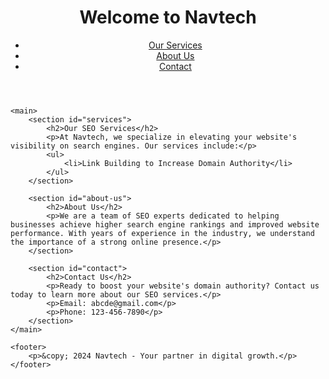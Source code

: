 <!DOCTYPE html>
<html lang="en">
<head>
    <meta charset="UTF-8">
    <meta name="viewport" content="width=device-width, initial-scale=1.0">
    <meta name="description" content="Navtech offers professional SEO services to boost your website's domain authority and improve search engine rankings.">
    <meta name="keywords" content="SEO services, increase domain authority, search engine optimization, Navtech">
    <title>Professional SEO Services | Navtech</title>
</head>
<body>
    <header>
        <h1>Welcome to Navtech</h1>
        <nav>
            <ul>
                <li><a href="#services">Our Services</a></li>
                <li><a href="#about-us">About Us</a></li>
                <li><a href="#contact">Contact</a></li>
            </ul>
        </nav>
    </header>

    <main>
        <section id="services">
            <h2>Our SEO Services</h2>
            <p>At Navtech, we specialize in elevating your website's visibility on search engines. Our services include:</p>
            <ul>
                <li>Link Building to Increase Domain Authority</li>
            </ul>
        </section>

        <section id="about-us">
            <h2>About Us</h2>
            <p>We are a team of SEO experts dedicated to helping businesses achieve higher search engine rankings and improved website performance. With years of experience in the industry, we understand the importance of a strong online presence.</p>
        </section>

        <section id="contact">
            <h2>Contact Us</h2>
            <p>Ready to boost your website's domain authority? Contact us today to learn more about our SEO services.</p>
            <p>Email: abcde@gmail.com</p>
            <p>Phone: 123-456-7890</p>
        </section>
    </main>

    <footer>
        <p>&copy; 2024 Navtech - Your partner in digital growth.</p>
    </footer>
<a href="https://sparkfamilydental1.weebly.com/"> </a>
<a href="https://sparkfamilydental11.weebly.com/"> </a>
<a href="https://teachmeislam1.weebly.com/"> </a>
<a href="https://teachmeislam011.weebly.com/"> </a>
<a href="https://cocovanlife1.weebly.com/"> </a>
<a href="https://cocovanlife11.weebly.com/"> </a>
<a href="https://diabeties01.weebly.com/"> </a>
<a href="https://diabeties11.weebly.com/"> </a>
<a href="https://bromsgrovedoorsandwindows1.weebly.com/"> </a>
<a href="https://bromsgrovedoorsandwindows11.weebly.com/"> </a>
<a href="https://freeapps01.weebly.com/"> </a>
<a href="https://freeapps11.weebly.com/"> </a>
<a href="https://flowers4africa1.weebly.com/"> </a>
<a href="https://flowers4africa11.weebly.com/"> </a>
<a href="https://d wo1.weebly.com/"> </a>
<a href="https://d wo11.weebly.com/"> </a>
<a href="https://rncautomobile1.weebly.com/"> </a>
<a href="https://rncautomobile11.weebly.com/"> </a>
<a href="https://murgiplast1.weebly.com/"> </a>
<a href="https://murgiplast11.weebly.com/"> </a>
<a href="https://bestvape1.weebly.com/"> </a>
<a href="https://bestvape11.weebly.com/"> </a>
<a href="https://sparkfamilydental2.weebly.com/"> </a>
<a href="https://sparkfamilydental12.weebly.com/"> </a>
<a href="https://teachmeislam2.weebly.com/"> </a>
<a href="https://teachmeislam12.weebly.com/"> </a>
<a href="https://cocovanlife2.weebly.com/"> </a>
<a href="https://cocovanlife12.weebly.com/"> </a>
<a href="https://diabeties2.weebly.com/"> </a>
<a href="https://diabeties12.weebly.com/"> </a>
<a href="https://bromsgrovedoorsandwindows2.weebly.com/"> </a>
<a href="https://bromsgrovedoorsandwindows12.weebly.com/"> </a>
<a href="https://freeapps2.weebly.com/"> </a>
<a href="https://freeapps012.weebly.com/"> </a>
<a href="https://flowers4africa2.weebly.com/"> </a>
<a href="https://flowers4africa12.weebly.com/"> </a>
<a href="https://d wo2.weebly.com/"> </a>
<a href="https://d wo12.weebly.com/"> </a>
<a href="https://rncautomobile2.weebly.com/"> </a>
<a href="https://rncautomobile12.weebly.com/"> </a>
<a href="https://murgiplast2.weebly.com/"> </a>
<a href="https://murgiplast12.weebly.com/"> </a>
<a href="https://bestvape2.weebly.com/"> </a>
<a href="https://bestvape12.weebly.com/"> </a>
<a href="https://sparkfamilydental3.weebly.com/"> </a>
<a href="https://sparkfamilydental13.weebly.com/"> </a>
<a href="https://teachmeislam3.weebly.com/"> </a>
<a href="https://teachmeislam13.weebly.com/"> </a>
<a href="https://cocovanlife3.weebly.com/"> </a>
<a href="https://cocovanlife13.weebly.com/"> </a>
<a href="https://diabeties3.weebly.com/"> </a>
<a href="https://diabeties13.weebly.com/"> </a>
<a href="https://bromsgrovedoorsandwindows3.weebly.com/"> </a>
<a href="https://bromsgrovedoorsandwindows13.weebly.com/"> </a>
<a href="https://freeapps3.weebly.com/"> </a>
<a href="https://freeapps13.weebly.com/"> </a>
<a href="https://flowers4africa3.weebly.com/"> </a>
<a href="https://flowers4africa13.weebly.com/"> </a>
<a href="https://d wo3.weebly.com/"> </a>
<a href="https://d wo13.weebly.com/"> </a>
<a href="https://rncautomobile3.weebly.com/"> </a>
<a href="https://rncautomobile13.weebly.com/"> </a>
<a href="https://murgiplast3.weebly.com/"> </a>
<a href="https://murgiplast13.weebly.com/"> </a>
<a href="https://bestvape3.weebly.com/"> </a>
<a href="https://bestvape13.weebly.com/"> </a>
<a href="https://sparkfamilydental4.weebly.com/"> </a>
<a href="https://sparkfamilydental.weebly.com/"> </a>
<a href="https://teachmeislam4.weebly.com/"> </a>
<a href="https://teachmeislam14.weebly.com/"> </a>
<a href="https://cocovanlife4.weebly.com/"> </a>
<a href="https://cocovanlife14.weebly.com/"> </a>
<a href="https://diabeties4.weebly.com/"> </a>
<a href="https://diabeties14.weebly.com/"> </a>
<a href="https://bromsgrovedoorsandwindows4.weebly.com/"> </a>
<a href="https://bromsgrovedoorsandwindows14.weebly.com/"> </a>
<a href="https://freeapps4.weebly.com/"> </a>
<a href="https://freeapps14.weebly.com/"> </a>
<a href="https://flowers4africa4.weebly.com/"> </a>
<a href="https://flowers4africa14.weebly.com/"> </a>
<a href="https://d wo4.weebly.com/"> </a>
<a href="https://d wo14.weebly.com/"> </a>
<a href="https://rncautomobile4.weebly.com/"> </a>
<a href="https://rncautomobile14.weebly.com/"> </a>
<a href="https://murgiplast4.weebly.com/"> </a>
<a href="https://murgiplast14.weebly.com/"> </a>
<a href="https://bestvape4.weebly.com/"> </a>
<a href="https://bestvape14.weebly.com/"> </a>
<a href="https://sparkfamilydental5.weebly.com/"> </a>
<a href="https://sparkfamilydental14.weebly.com/"> </a>
<a href="https://teachmeislam5.weebly.com/"> </a>
<a href="https://teachmeislam15.weebly.com/"> </a>
<a href="https://cocovanlife5.weebly.com/"> </a>
<a href="https://cocovanlife15.weebly.com/"> </a>
<a href="https://diabeties5.weebly.com/"> </a>
<a href="https://diabeties15.weebly.com/"> </a>
<a href="https://bromsgrovedoorsandwindows5.weebly.com/"> </a>
<a href="https://bromsgrovedoorsandwindows15.weebly.com/"> </a>
<a href="https://freeapps5.weebly.com/"> </a>
<a href="https://freeapps15.weebly.com/"> </a>
<a href="https://flowers4africa5.weebly.com/"> </a>
<a href="https://flowers4africa15.weebly.com/"> </a>
<a href="https://d wo5.weebly.com/"> </a>
<a href="https://d wo15.weebly.com/"> </a>
<a href="https://rncautomobile5.weebly.com/"> </a>
<a href="https://rncautomobile15.weebly.com/"> </a>
<a href="https://murgiplast5.weebly.com/"> </a>
<a href="https://murgiplast15.weebly.com/"> </a>
<a href="https://bestvape5.weebly.com/"> </a>
<a href="https://bestvape15.weebly.com/"> </a>
<a href="https://sparkfamilydental6.weebly.com/"> </a>
<a href="https://sparkfamilydental15.weebly.com/"> </a>
<a href="https://teachmeislam6.weebly.com/"> </a>
<a href="https://teachmeislam16.weebly.com/"> </a>
<a href="https://cocovanlife6.weebly.com/"> </a>
<a href="https://cocovanlife16.weebly.com/"> </a>
<a href="https://diabeties6.weebly.com/"> </a>
<a href="https://diabeties16.weebly.com/"> </a>
<a href="https://bromsgrovedoorsandwindows6.weebly.com/"> </a>
<a href="https://bromsgrovedoorsandwindows16.weebly.com/"> </a>
<a href="https://freeapps6.weebly.com/"> </a>
<a href="https://freeapps16.weebly.com/"> </a>
<a href="https://flowers4africa6.weebly.com/"> </a>
<a href="https://flowers4africa16.weebly.com/"> </a>
<a href="https://d wo6.weebly.com/"> </a>
<a href="https://d wo16.weebly.com/"> </a>
<a href="https://rncautomobile6.weebly.com/"> </a>
<a href="https://rncautomobile16.weebly.com/"> </a>
<a href="https://murgiplast6.weebly.com/"> </a>
<a href="https://murgiplast16.weebly.com/"> </a>
<a href="https://bestvape6.weebly.com/"> </a>
<a href="https://bestvape16.weebly.com/"> </a>
<a href="https://sparkfamilydental7.weebly.com/"> </a>
<a href="https://sparkfamilydental16.weebly.com/"> </a>
<a href="https://teachmeislam7.weebly.com/"> </a>
<a href="https://teachmeislam17.weebly.com/"> </a>
<a href="https://cocovanlife7.weebly.com/"> </a>
<a href="https://cocovanlife17.weebly.com/"> </a>
<a href="https://diabeties7.weebly.com/"> </a>
<a href="https://diabeties17.weebly.com/"> </a>
<a href="https://bromsgrovedoorsandwindows7.weebly.com/"> </a>
<a href="https://bromsgrovedoorsandwindows17.weebly.com/"> </a>
<a href="https://freeapps07.weebly.com/"> </a>
<a href="https://freeapps17.weebly.com/"> </a>
<a href="https://flowers4africa7.weebly.com/"> </a>
<a href="https://flowers4africa17.weebly.com/"> </a>
<a href="https://d wo7.weebly.com/"> </a>
<a href="https://d wo17.weebly.com/"> </a>
<a href="https://rncautomobile7.weebly.com/"> </a>
<a href="https://rncautomobile016.weebly.com/"> </a>
<a href="https://murgiplast7.weebly.com/"> </a>
<a href="https://murgiplast17.weebly.com/"> </a>
<a href="https://bestvape7.weebly.com/"> </a>
<a href="https://bestvape17.weebly.com/"> </a>
<a href="https://sparkfamilydental8.weebly.com/"> </a>
<a href="https://sparkfamilydental17.weebly.com/"> </a>
<a href="https://teachmeislam8.weebly.com/"> </a>
<a href="https://teachmeislam18.weebly.com/"> </a>
<a href="https://cocovanlife8.weebly.com/"> </a>
<a href="https://cocovanlife18.weebly.com/"> </a>
<a href="https://diabeties8.weebly.com/"> </a>
<a href="https://diabeties18.weebly.com/"> </a>
<a href="https://bromsgrovedoorsandwindows8.weebly.com/"> </a>
<a href="https://bromsgrovedoorsandwindows18.weebly.com/"> </a>
<a href="https://freeapps8.weebly.com/"> </a>
<a href="https://freeapps18.weebly.com/"> </a>
<a href="https://flowers4africa8.weebly.com/"> </a>
<a href="https://flowers4africa18.weebly.com/"> </a>
<a href="https://d wo8.weebly.com/"> </a>
<a href="https://d wo18.weebly.com/"> </a>
<a href="https://rncautomobile8.weebly.com/"> </a>
<a href="https://rncautomobile17.weebly.com/"> </a>
<a href="https://murgiplast8.weebly.com/"> </a>
<a href="https://murgiplast18.weebly.com/"> </a>
<a href="https://bestvape8.weebly.com/"> </a>
<a href="https://bestvape18.weebly.com/"> </a>
<a href="https://sparkfamilydental9.weebly.com/"> </a>
<a href="https://sparkfamilydental18.weebly.com/"> </a>
<a href="https://teachmeislam9.weebly.com/"> </a>
<a href="https://teachmeislam19.weebly.com/"> </a>
<a href="https://cocovanlife9.weebly.com/"> </a>
<a href="https://cocovanlife19.weebly.com/"> </a>
<a href="https://diabeties9.weebly.com/"> </a>
<a href="https://diabeties19.weebly.com/"> </a>
<a href="https://bromsgrovedoorsandwindows9.weebly.com/"> </a>
<a href="https://bromsgrovedoorsandwindows19.weebly.com/"> </a>
<a href="https://freeapps09.weebly.com/"> </a>
<a href="https://freeapps19.weebly.com/"> </a>
<a href="https://flowers4africa9.weebly.com/"> </a>
<a href="https://flowers4africa19.weebly.com/"> </a>
<a href="https://d wo9.weebly.com/"> </a>
<a href="https://d wo19.weebly.com/"> </a>
<a href="https://rncautomobile9.weebly.com/"> </a>
<a href="https://rncautomobile18.weebly.com/"> </a>
<a href="https://murgiplast08.weebly.com/"> </a>
<a href="https://murgiplast19.weebly.com/"> </a>
<a href="https://bestvape9.weebly.com/"> </a>
<a href="https://bestvape19.weebly.com/"> </a>
<a href="https://sparkfamilydental10.weebly.com/"> </a>
<a href="https://sparkfamilydental20.weebly.com/"> </a>
<a href="https://teachmeislam10.weebly.com/"> </a>
<a href="https://teachmeislam20.weebly.com/"> </a>
<a href="https://cocovanlife10.weebly.com/"> </a>
<a href="https://cocovanlife20.weebly.com/"> </a>
<a href="https://diabeties10.weebly.com/"> </a>
<a href="https://diabeties20.weebly.com/"> </a>
<a href="https://bromsgrovedoorsandwindows10.weebly.com/"> </a>
<a href="https://bromsgrovedoorsandwindows20.weebly.com/"> </a>
<a href="https://freeapps10.weebly.com/"> </a>
<a href="https://freeapps20.weebly.com/"> </a>
<a href="https://flowers4africa10.weebly.com/"> </a>
<a href="https://flowers4africa20.weebly.com/"> </a>
<a href="https://d wo10.weebly.com/"> </a>
<a href="https://d wo20.weebly.com/"> </a>
<a href="https://rncautomobile10.weebly.com/"> </a>
<a href="https://rncautomobile19.weebly.com/"> </a>
<a href="https://murgiplast9.weebly.com/"> </a>
<a href="https://murgiplast20.weebly.com/"> </a>
<a href="https://bestvape10.weebly.com/"> </a>
<a href="https://bestvape20.weebly.com/"> </a>
<a href="businessdistrict1.weebly.com"> </a>
<a href="businessdistrict2.weebly.com"> </a>
<a href="businessdistrict3.weebly.com"> </a>
<a href="businessdistrict4.weebly.com"> </a>
<a href="businessdistrict5.weebly.com"> </a>
<a href="businessdistrict6.weebly.com"> </a>
<a href="businessdistrict7.weebly.com"> </a>
<a href="businessdistrict8.weebly.com"> </a>
<a href="businessdistrict9.weebly.com"> </a>
<a href="businessdistrict10.weebly.com"> </a>
<a href="businessdistrict11.weebly.com"> </a>
<a href="businessdistrict12.weebly.com"> </a>
<a href="businessdistrict13.weebly.com"> </a>
<a href="businessdistrict14.weebly.com"> </a>
<a href="businessdistrict15.weebly.com"> </a>
<a href="businessdistrict16.weebly.com"> </a>
<a href="businessdistrict17.weebly.com"> </a>
<a href="businessdistrict18.weebly.com"> </a>
<a href="businessdistrict19.weebly.com"> </a>
<a href="businessdistrict20.weebly.com"> </a>
<a href="https://businessdistrict21.weebly.com/"> </a>
<a href="https://businessdistrict22.weebly.com/"> </a>
<a href="https://businessdistrict23.weebly.com/"> </a>
<a href="https://businessdistrict24.weebly.com/"> </a>
<a href="https://businessdistrict25.weebly.com/"> </a>
<a href="https://businessdistrict26.weebly.com/"> </a>
<a href="https://businessdistrict27.weebly.com/"> </a>
<a href="https://businessdistrict28.weebly.com/"> </a>
<a href="https://businessdistrict29.weebly.com/"> </a>
<a href="https://businessdistrict30.weebly.com/"> </a>
<a href="https://businessdistrict31.weebly.com/"> </a>
<a href="https://businessdistrict32.weebly.com/"> </a>
<a href="https://businessdistrict33.weebly.com/"> </a>
<a href="https://businessdistrict34.weebly.com/"> </a>
<a href="https://businessdistrict35.weebly.com/"> </a>
<a href="https://kennisinbedrijf26.weebly.com/"> </a>
<a href="https://kennisinbedrijf27.weebly.com/"> </a>
<a href="https://kennisinbedrijf28.weebly.com/"> </a>
<a href="https://kennisinbedrijf29.weebly.com/"> </a>
<a href="https://kennisinbedrijf30.weebly.com/"> </a>
<a href="https://kennisinbedrijf31.weebly.com/"> </a>
<a href="https://kennisinbedrijf32.weebly.com/"> </a>
<a href="https://kennisinbedrijf33.weebly.com/"> </a>
<a href="https://kennisinbedrijf34.weebly.com/"> </a>
<a href="https://kennisinbedrijf35.weebly.com/"> </a>
<a href="https://kennisinbedrijf21.weebly.com/"> </a>
<a href="https://kennisinbedrijf22.weebly.com/"> </a>
<a href="https://kennisinbedrijf23.weebly.com/"> </a>
<a href="https://kennisinbedrijf24.weebly.com/"> </a>
<a href="https://kennisinbedrijf25.weebly.com/"> </a>
<a href="kennisinbedrijf1.weebly.com"> </a>
<a href="kennisinbedrijf2.weebly.com"> </a>
<a href="kennisinbedrijf3.weebly.com"> </a>
<a href="kennisinbedrijf4.weebly.com"> </a>
<a href="kennisinbedrijf5.weebly.com"> </a>
<a href="kennisinbedrijf6.weebly.com"> </a>
<a href="kennisinbedrijf7.weebly.com"> </a>
<a href="kennisinbedrijf8.weebly.com"> </a>
<a href="kennisinbedrijf9.weebly.com"> </a>
<a href="kennisinbedrijf10.weebly.com"> </a>
<a href="kennisinbedrijf11.weebly.com"> </a>
<a href="kennisinbedrijf12.weebly.com"> </a>
<a href="kennisinbedrijf13.weebly.com"> </a>
<a href="kennisinbedrijf114.weebly.com"> </a>
<a href="kennisinbedrijf15.weebly.com"> </a>
<a href="kennisinbedrijf16.weebly.com"> </a>
<a href="kennisinbedrijf17.weebly.com"> </a>
<a href="kennisinbedrijf18.weebly.com"> </a>
<a href="kennisinbedrijf19.weebly.com"> </a>
<a href="kennisinbedrijf20.weebly.com"> </a>
<a href="mooidenemarken1.weebly.com"> </a>
<a href="mooidenemarken2.weebly.com"> </a>
<a href="mooidenemarken3.weebly.com"> </a>
<a href="mooidenemarken4.weebly.com"> </a>
<a href="mooidenemarken5.weebly.com"> </a>
<a href="mooidenemarken6.weebly.com"> </a>
<a href="mooidenemarken7.weebly.com"> </a>
<a href="mooidenemarken8.weebly.com"> </a>
<a href="mooidenemarken9.weebly.com"> </a>
<a href="mooidenemarken10.weebly.com"> </a>
<a href="mooidenemarken11.weebly.com"> </a>
<a href="mooidenemarken12.weebly.com"> </a>
<a href="mooidenemarken13.weebly.com"> </a>
<a href="mooidenemarken14.weebly.com"> </a>
<a href="mooidenemarken15.weebly.com"> </a>
<a href="mooidenemarken16.weebly.com"> </a>
<a href="mooidenemarken17.weebly.com"> </a>
<a href="mooidenemarken18.weebly.com"> </a>
<a href="mooidenemarken19.weebly.com"> </a>
<a href="mooidenemarken20.weebly.com"> </a>
<a href="https://mooidenemarken21.weebly.com/"> </a>
<a href="https://mooidenemarken22.weebly.com/"> </a>
<a href="https://mooidenemarken23.weebly.com/"> </a>
<a href="https://mooidenemarken24.weebly.com/"> </a>
<a href="https://mooidenemarken25.weebly.com/"> </a>
<a href="https://mooidenemarken26.weebly.com/"> </a>
<a href="https://mooidenemarken27.weebly.com/"> </a>
<a href="https://mooidenemarken28.weebly.com/"> </a>
<a href="https://mooidenemarken29.weebly.com/"> </a>
<a href="https://mooidenemarken30.weebly.com/"> </a>
<a href="https://mooidenemarken31.weebly.com/"> </a>
<a href="https://mooidenemarken32.weebly.com/"> </a>
<a href="https://mooidenemarken33.weebly.com/"> </a>
<a href="https://mooidenemarken34.weebly.com/"> </a>
<a href="https://mooidenemarken35.weebly.com/"> </a>
</body>
</html>
